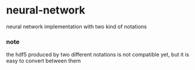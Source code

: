 # neural-network
neural network implementation with two kind of notations

### note
the hdf5 produced by two different notations is not compatible yet, but it is easy to convert between them

